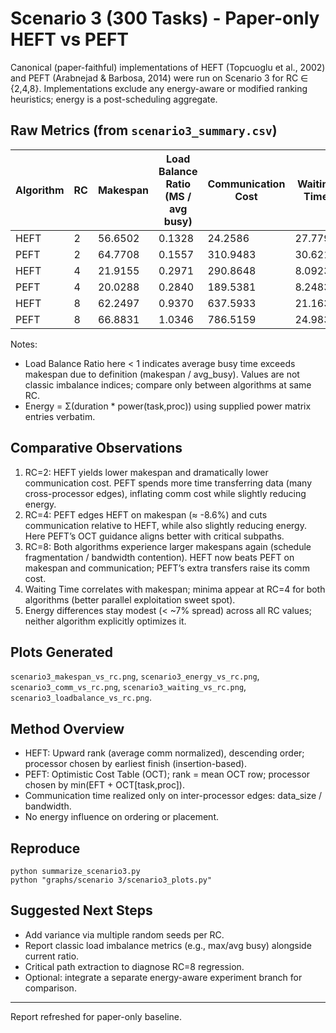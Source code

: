 # Scenario 3 (300 Tasks) - Paper-only HEFT vs PEFT

Canonical (paper-faithful) implementations of HEFT (Topcuoglu et al., 2002) and PEFT (Arabnejad & Barbosa, 2014) were run on Scenario 3 for RC ∈ {2,4,8}. Implementations exclude any energy-aware or modified ranking heuristics; energy is a post-scheduling aggregate.

## Raw Metrics (from `scenario3_summary.csv`)

| Algorithm | RC | Makespan | Load Balance Ratio (MS / avg busy) | Communication Cost | Waiting Time | Energy Cost |
|-----------|----|----------|-------------------------------------|--------------------|--------------|-------------|
| HEFT | 2 | 56.6502 | 0.1328 | 24.2586 | 27.7794 | 918,377.26 |
| PEFT | 2 | 64.7708 | 0.1557 | 310.9483 | 30.6212 | 900,694.80 |
| HEFT | 4 | 21.9155 | 0.2971 | 290.8648 | 8.0923 | 325,163.49 |
| PEFT | 4 | 20.0288 | 0.2840 | 189.5381 | 8.2483 | 299,341.82 |
| HEFT | 8 | 62.2497 | 0.9370 | 637.5933 | 21.1631 | 580,342.69 |
| PEFT | 8 | 66.8831 | 1.0346 | 786.5159 | 24.9836 | 582,606.20 |

Notes:
- Load Balance Ratio here < 1 indicates average busy time exceeds makespan due to definition (makespan / avg_busy). Values are not classic imbalance indices; compare only between algorithms at same RC.
- Energy = Σ(duration * power(task,proc)) using supplied power matrix entries verbatim.

## Comparative Observations
1. RC=2: HEFT yields lower makespan and dramatically lower communication cost. PEFT spends more time transferring data (many cross-processor edges), inflating comm cost while slightly reducing energy.
2. RC=4: PEFT edges HEFT on makespan (≈ -8.6%) and cuts communication relative to HEFT, while also slightly reducing energy. Here PEFT’s OCT guidance aligns better with critical subpaths.
3. RC=8: Both algorithms experience larger makespans again (schedule fragmentation / bandwidth contention). HEFT now beats PEFT on makespan and communication; PEFT’s extra transfers raise its comm cost.
4. Waiting Time correlates with makespan; minima appear at RC=4 for both algorithms (better parallel exploitation sweet spot).
5. Energy differences stay modest (< ~7% spread) across all RC values; neither algorithm explicitly optimizes it.

## Plots Generated
`scenario3_makespan_vs_rc.png`, `scenario3_energy_vs_rc.png`, `scenario3_comm_vs_rc.png`, `scenario3_waiting_vs_rc.png`, `scenario3_loadbalance_vs_rc.png`.

## Method Overview
- HEFT: Upward rank (average comm normalized), descending order; processor chosen by earliest finish (insertion-based).
- PEFT: Optimistic Cost Table (OCT); rank = mean OCT row; processor chosen by min(EFT + OCT[task,proc]).
- Communication time realized only on inter-processor edges: data_size / bandwidth.
- No energy influence on ordering or placement.

## Reproduce
```
python summarize_scenario3.py
python "graphs/scenario 3/scenario3_plots.py"
```

## Suggested Next Steps
- Add variance via multiple random seeds per RC.
- Report classic load imbalance metrics (e.g., max/avg busy) alongside current ratio.
- Critical path extraction to diagnose RC=8 regression.
- Optional: integrate a separate energy-aware experiment branch for comparison.

---
Report refreshed for paper-only baseline.

